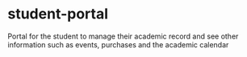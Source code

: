 # student-portal
Portal for the student to manage their academic record and see other information such as events, purchases and the academic calendar
